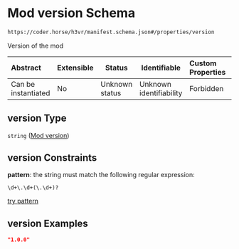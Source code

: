 # Mod version Schema

```txt
https://coder.horse/h3vr/manifest.schema.json#/properties/version
```

Version of the mod


| Abstract            | Extensible | Status         | Identifiable            | Custom Properties | Additional Properties | Access Restrictions | Defined In                                                                   |
| :------------------ | ---------- | -------------- | ----------------------- | :---------------- | --------------------- | ------------------- | ---------------------------------------------------------------------------- |
| Can be instantiated | No         | Unknown status | Unknown identifiability | Forbidden         | Allowed               | none                | [manifest.schema.json\*](../out/manifest.schema.json "open original schema") |

## version Type

`string` ([Mod version](manifest-properties-mod-version.md))

## version Constraints

**pattern**: the string must match the following regular expression: 

```regexp
\d+\.\d+(\.\d+)?
```

[try pattern](https://regexr.com/?expression=%5Cd%2B%5C.%5Cd%2B(%5C.%5Cd%2B)%3F "try regular expression with regexr.com")

## version Examples

```json
"1.0.0"
```
